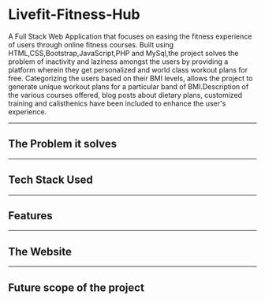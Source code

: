 # Livefit-Fitness-Hub
A Full Stack Web Application that focuses on easing the fitness experience of users through online fitness courses. Built using HTML,CSS,Bootstrap,JavaScript,PHP and MySql,the project solves the problem of inactivity and laziness amongst the users by providing a platform wherein they get personalized and world class workout plans for free. Categorizing the users based on their BMI levels, allows the project to generate unique workout plans for a particular band of BMI.Description of the various courses offered, blog posts about dietary plans, customized training and calisthenics have been included to enhance the user's experience.

---

## The Problem it solves



---

## Tech Stack Used

---

## Features

---

## The Website

---

## Future scope of the project
